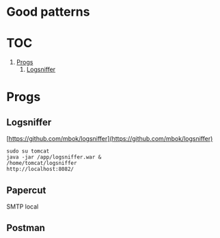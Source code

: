 # Good patterns

# TOC
1. [Progs](#progs)
    1. [Logsniffer](#logsniffer)


# Progs <a name="progs"></a>

## Logsniffer <a name="logsniffer"></a>

[https://github.com/mbok/logsniffer](https://github.com/mbok/logsniffer)

    sudo su tomcat
    java -jar /app/logsniffer.war &    
    /home/tomcat/logsniffer
    http://localhost:8082/

## Papercut <a name="papercut"></a>

SMTP local

## Postman <a name="postman"></a>
